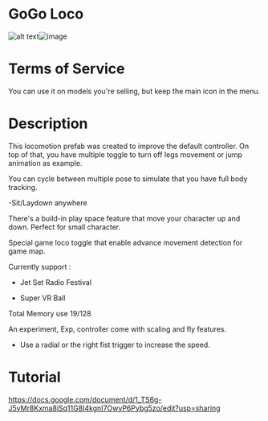 # GoGo Loco

![alt text](https://media.discordapp.net/attachments/974136857170419772/977669230549958656/icon_Go_Loco.png)![image](https://user-images.githubusercontent.com/45869735/169668303-4bbf08ca-1189-47d6-bce0-2c88a935ee01.png)


# Terms of Service

You can use it on models you're selling, but keep the main icon in the menu.

# Description

This locomotion prefab was created to improve the default controller. On top of that, you have multiple toggle to turn off legs movement or jump animation as example.

You can cycle between multiple pose to simulate that you have full body tracking.

-Sit/Laydown anywhere

There's a build-in play space feature that move your character up and down. Perfect for small character.

Special game loco toggle that enable advance movement detection for game map.

Currently support :

- Jet Set Radio Festival

- Super VR Ball

Total Memory use 19/128


An experiment, Exp, controller come with scaling and fly features.

- Use a radial or the right fist trigger to increase the speed.

# Tutorial 

https://docs.google.com/document/d/1_TS6g-J5yMr8Kxma8jSq11G8I4kgnI7OwyP6Pybg5zo/edit?usp=sharing
